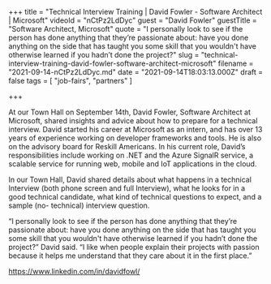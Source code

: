 +++
title = "Technical Interview Training | David Fowler - Software Architect | Microsoft"
videoId = "nCtPz2LdDyc"
guest = "David Fowler"
guestTitle = "Software Architect, Microsoft"
quote = "I personally look to see if the person has done anything that they’re passionate about: have you done anything on the side that has taught you some skill that you wouldn't have otherwise learned if you hadn’t done the project?"
slug = "technical-interview-training-david-fowler-software-architect-microsoft"
filename = "2021-09-14-nCtPz2LdDyc.md"
date = "2021-09-14T18:03:13.000Z"
draft = false
tags = [ "job-fairs", "partners" ]

+++

At our Town Hall on September 14th, David Fowler, Software Architect at Microsoft, shared insights and advice about how to prepare for a technical interview. David started his career at Microsoft as an intern, and has over 13 years of experience working on developer frameworks and tools. He is also on the advisory board for Reskill Americans.  In his current role, David’s responsibilities include working on .NET and the Azure SignalR service, a scalable service for running web, mobile and IoT applications in the cloud.  

In our Town Hall, David shared details about what happens in a technical Interview (both phone screen and full Interview), what he looks for in a good technical candidate, what kind of technical questions to expect, and a sample (no- technical) interview question.  

“I personally look to see if the person has done anything that they’re passionate about: have you done anything on the side that has taught you some skill that you wouldn't have otherwise learned if you hadn’t done the project?” David said. “I like when people explain their projects with passion because it helps me understand that they care about it in the first place.”  

https://www.linkedin.com/in/davidfowl/
